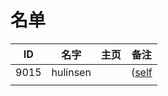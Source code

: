 
# 名单

|  ID    |  名字    |  主页    | 备注     |
| ---- | ---- | ---- | ---- |
|   9015   |    hulinsen   |      |    ([self](9015.md)  |
|      |      |      |      |

